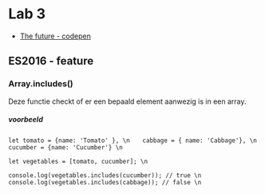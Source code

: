 # Lab 3

- [The future - codepen](https://codepen.io/Boterbram/pen/LYOMKeP)


## ES2016 - feature
### Array.includes()

Deze functie checkt of er een bepaald element aanwezig is in een array.

##### voorbeeld

`let tomato = {name: 'Tomato' }, \n`
`   cabbage = { name: 'Cabbage'}, \n`
`    cucumber = {name: 'Cucumber'} \n`

`let vegetables = [tomato, cucumber]; \n`

`console.log(vegetables.includes(cucumber)); // true \n`
`console.log(vegetables.includes(cabbage)); // false \n`

